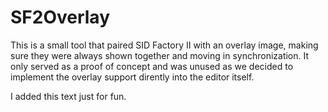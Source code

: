 # SF2Overlay

This is a small tool that paired SID Factory II with an overlay image, making
sure they were always shown together and moving in synchronization. It only
served as a proof of concept and was unused as we decided to implement the
overlay support dirently into the editor itself.

I added this text just for fun.
